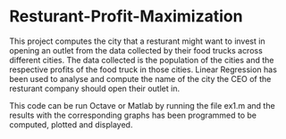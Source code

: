 # Resturant-Profit-Maximization

This project computes the city that a resturant might want to invest in opening an outlet from the data collected by their food trucks across different cities. The data collected is the population of the cities and the respective profits of the food truck in those cities. Linear Regression has been used to analyse and compute the name of the city the CEO of the resturant company should open their outlet in.

This code can be run Octave or Matlab by running the file ex1.m and the results with the corresponding graphs has been programmed to be computed, plotted and displayed.
